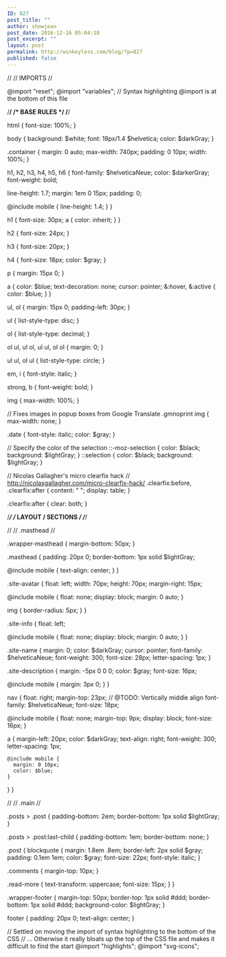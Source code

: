 ```yaml
---
ID: 827
post_title: ""
author: showjean
post_date: 2016-12-16 05:04:18
post_excerpt: ""
layout: post
permalink: http://winkeyless.com/blog/?p=827
published: false
---
```

//
// IMPORTS
//

@import "reset";
@import "variables";
// Syntax highlighting @import is at the bottom of this file

/**************/
/* BASE RULES */
/**************/

html {
  font-size: 100%;
}

body {
	background: $white;
  font: 18px/1.4 $helvetica;
  color: $darkGray;
}

.container {
  margin: 0 auto;
  max-width: 740px;
  padding: 0 10px;
  width: 100%;
}

h1, h2, h3, h4, h5, h6 {
  font-family: $helveticaNeue;
  color: $darkerGray;
  font-weight: bold;

  line-height: 1.7;
  margin: 1em 0 15px;
  padding: 0;

  @include mobile {
    line-height: 1.4;
  }
}

h1 {
  font-size: 30px;
  a {
    color: inherit;
  }
}

h2 {
  font-size: 24px;
}

h3 {
  font-size: 20px;
}

h4 {
  font-size: 18px;
  color: $gray;
}

p {
  margin: 15px 0;
}

a {
  color: $blue;
  text-decoration: none;
	cursor: pointer;
  &:hover, &:active {
    color: $blue;
  }
}

ul, ol {
  margin: 15px 0;
  padding-left: 30px;
}

ul {
  list-style-type: disc;
}

ol {
  list-style-type: decimal;
}

ol ul, ul ol, ul ul, ol ol {
  margin: 0;
}

ul ul, ol ul {
  list-style-type: circle;
}

em, i {
  font-style: italic;
}

strong, b {
  font-weight: bold;
}

img {
  max-width: 100%;
}

// Fixes images in popup boxes from Google Translate
.gmnoprint img {
  max-width: none;
}

.date {
  font-style: italic;
  color: $gray;
}

// Specify the color of the selection
::-moz-selection {
  color: $black;
  background: $lightGray;
}
::selection {
  color: $black;
  background: $lightGray;
}

// Nicolas Gallagher's micro clearfix hack
// http://nicolasgallagher.com/micro-clearfix-hack/
.clearfix:before,
.clearfix:after {
    content: " ";
    display: table;
}

.clearfix:after {
    clear: both;
}

/*********************/
/* LAYOUT / SECTIONS */
/*********************/

//
// .masthead
//

.wrapper-masthead {
  margin-bottom: 50px;
}

.masthead {
  padding: 20px 0;
  border-bottom: 1px solid $lightGray;

  @include mobile {
    text-align: center;
  }
}

.site-avatar {
  float: left;
  width: 70px;
  height: 70px;
  margin-right: 15px;

  @include mobile {
    float: none;
    display: block;
    margin: 0 auto;
  }

  img {
    border-radius: 5px;
  }
}

.site-info {
  float: left;

  @include mobile {
    float: none;
    display: block;
    margin: 0 auto;
  }
}

.site-name {
  margin: 0;
  color: $darkGray;
  cursor: pointer;
  font-family: $helveticaNeue;
  font-weight: 300;
  font-size: 28px;
  letter-spacing: 1px;
}

.site-description {
  margin: -5px 0 0 0;
  color: $gray;
  font-size: 16px;

  @include mobile {
    margin: 3px 0;
  }
}

nav {
  float: right;
  margin-top: 23px; // @TODO: Vertically middle align
  font-family: $helveticaNeue;
  font-size: 18px;

  @include mobile {
    float: none;
    margin-top: 9px;
    display: block;
    font-size: 16px;
  }

  a {
    margin-left: 20px;
    color: $darkGray;
    text-align: right;
    font-weight: 300;
    letter-spacing: 1px;

    @include mobile {
      margin: 0 10px;
      color: $blue;
    }
  }
}

//
// .main
//

.posts > .post {
  padding-bottom: 2em;
  border-bottom: 1px solid $lightGray;
}

.posts > .post:last-child {
  padding-bottom: 1em;
  border-bottom: none;
}

.post {
  blockquote {
    margin: 1.8em .8em;
    border-left: 2px solid $gray;
    padding: 0.1em 1em;
    color: $gray;
    font-size: 22px;
    font-style: italic;
  }

  .comments {
    margin-top: 10px;
  }

  .read-more {
    text-transform: uppercase;
    font-size: 15px;
  }
}

.wrapper-footer {
  margin-top: 50px;
  border-top: 1px solid #ddd;
  border-bottom: 1px solid #ddd;
  background-color: $lightGray;
}

footer {
  padding: 20px 0;
  text-align: center;
}

// Settled on moving the import of syntax highlighting to the bottom of the CSS
// ... Otherwise it really bloats up the top of the CSS file and makes it difficult to find the start
@import "highlights";
@import "svg-icons";